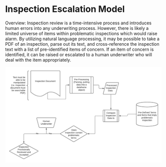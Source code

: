 # Inspection Escalation Model
Overview: Inspection review is a time-intensive process and introduces human errors into any underwriting process. However, there is likely a limited universe of items within problematic inspections which would raise alarm. By utilizing natural language processing, it may be possible to take a PDF of an inspection, parse out its text, and cross-reference the inspection text with a list of pre-identified items of concern. If an item of concern is identified, it can be raised or escalated to a human underwriter who will deal with the item appropriately. 

![Image of Flow Chart](https://github.com/jamesdemott/inspection_escalation_model/blob/main/documentation/Inspection%20Escalation%20Initial%20Flow%20Chart.jpeg)
